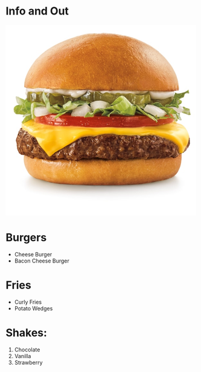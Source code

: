 # Info and Out
![](Burger.jpg)
# Burgers
- Cheese Burger
- Bacon Cheese Burger

# Fries
- Curly Fries
- Potato Wedges

# Shakes:
1. Chocolate
2. Vanilla
3. Strawberry
